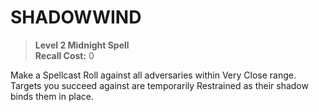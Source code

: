 ﻿# SHADOWWIND

> **Level 2 Midnight Spell**  
> **Recall Cost:** 0

Make a Spellcast Roll against all adversaries within Very Close range. Targets you succeed against are temporarily Restrained as their shadow binds them in place.
